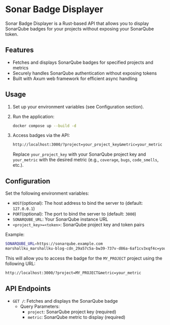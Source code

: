 # Sonar Badge Displayer

Sonar Badge Displayer is a Rust-based API that allows you to display SonarQube badges for your projects without exposing your SonarQube token.

## Features

- Fetches and displays SonarQube badges for specified projects and metrics
- Securely handles SonarQube authentication without exposing tokens
- Built with Axum web framework for efficient async handling

## Usage

1. Set up your environment variables (see Configuration section).

2. Run the application:

   ```bash
   docker compose up --build -d
   ```

3. Access badges via the API:

   ```txt
   http://localhost:3000/?project=your_project_key&metric=your_metric
   ```

   Replace `your_project_key` with your SonarQube project key and `your_metric` with the desired metric (e.g., `coverage`, `bugs`, `code_smells`, etc.).

## Configuration

Set the following environment variables:

- `HOST`(optional): The host address to bind the server to (default: `127.0.0.1`)
- `PORT`(optional): The port to bind the server to (default: `3000`)
- `SONARQUBE_URL`: Your SonarQube instance URL
- `<project_key>=<token>`: SonarQube project key and token pairs

Example:

```bash
SONARQUBE_URL=https://sonarqube.example.com
marshallku_marshallku-blog-cdn_29a57c5a-bw39-737v-d86a-6af1cv3xqf4c=your_token
```

This will allow you to access the badge for the `MY_PROJECT` project using the following URL:

```txt
http://localhost:3000/?project=MY_PROJECT&metric=your_metric
```

## API Endpoints

- `GET /`: Fetches and displays the SonarQube badge
  - Query Parameters:
    - `project`: SonarQube project key (required)
    - `metric`: SonarQube metric to display (required)
